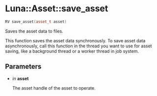 # Luna::Asset::save_asset

```c++
RV save_asset(asset_t asset)
```

Saves the asset data to files. 

This function saves the asset data synchronously. To save asset data asynchronously, call this function in the thread you want to use for asset saving, like a background thread or a worker thread in job system. 

## Parameters
* *in* **asset**

    The asset handle of the asset to operate. 

